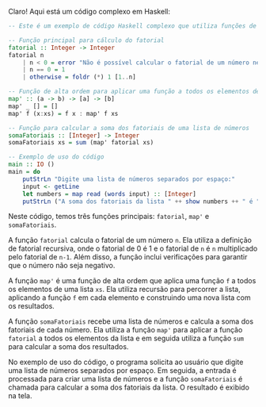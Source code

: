Claro! Aqui está um código complexo em Haskell:

```haskell
-- Este é um exemplo de código Haskell complexo que utiliza funções de alta ordem e recursão, com o objetivo de calcular o fatorial de um número.

-- Função principal para cálculo do fatorial
fatorial :: Integer -> Integer
fatorial n
    | n < 0 = error "Não é possível calcular o fatorial de um número negativo."
    | n == 0 = 1
    | otherwise = foldr (*) 1 [1..n]

-- Função de alta ordem para aplicar uma função a todos os elementos de uma lista
map' :: (a -> b) -> [a] -> [b]
map' _ [] = []
map' f (x:xs) = f x : map' f xs

-- Função para calcular a soma dos fatoriais de uma lista de números
somaFatoriais :: [Integer] -> Integer
somaFatoriais xs = sum (map' fatorial xs)

-- Exemplo de uso do código
main :: IO ()
main = do
    putStrLn "Digite uma lista de números separados por espaço:"
    input <- getLine
    let numbers = map read (words input) :: [Integer]
    putStrLn ("A soma dos fatoriais da lista " ++ show numbers ++ " é " ++ show (somaFatoriais numbers))
```

Neste código, temos três funções principais: `fatorial`, `map'` e `somaFatoriais`.

A função `fatorial` calcula o fatorial de um número `n`. Ela utiliza a definição de fatorial recursiva, onde o fatorial de 0 é 1 e o fatorial de `n` é `n` multiplicado pelo fatorial de `n-1`. Além disso, a função inclui verificações para garantir que o número não seja negativo.

A função `map'` é uma função de alta ordem que aplica uma função `f` a todos os elementos de uma lista `xs`. Ela utiliza recursão para percorrer a lista, aplicando a função `f` em cada elemento e construindo uma nova lista com os resultados.

A função `somaFatoriais` recebe uma lista de números e calcula a soma dos fatoriais de cada número. Ela utiliza a função `map'` para aplicar a função `fatorial` a todos os elementos da lista e em seguida utiliza a função `sum` para calcular a soma dos resultados.

No exemplo de uso do código, o programa solicita ao usuário que digite uma lista de números separados por espaço. Em seguida, a entrada é processada para criar uma lista de números e a função `somaFatoriais` é chamada para calcular a soma dos fatoriais da lista. O resultado é exibido na tela.